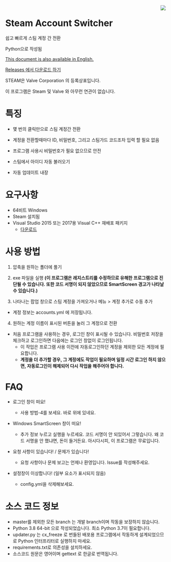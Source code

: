 <img align="right" src="https://user-images.githubusercontent.com/22590718/89107306-1230d200-d46b-11ea-92ce-c4245d76f839.PNG">

# Steam Account Switcher
쉽고 빠르게 스팀 계정 간 전환

Python으로 작성됨

[This document is also available in English.](https://github.com/sw2719/steam-account-switcher/blob/master/README.md)

[Releases 에서 다운로드 하기](https://github.com/sw2719/steam-account-switcher/releases)

STEAM은 Valve Corporation 의 등록상표입니다.

이 프로그램은 Steam 및 Valve 와 아무런 연관이 없습니다.

# 특징
* 몇 번의 클릭만으로 스팀 계정간 전환

* 계정을 전환할때마다 ID, 비밀번호, 그리고 스팀가드 코드조차 입력 할 필요 없음

* 프로그램 사용시 비밀번호가 필요 없으므로 안전

* 스팀에서 아이디 자동 불러오기

* 자동 업데이트 내장

# 요구사항
* 64비트 Windows
* Steam 설치됨
* Visual Studio 2015 또는 2017용 Visual C++ 재배포 패키지
  - [다운로드](https://aka.ms/vs/16/release/vc_redist.x64.exe)

# 사용 방법
1. 압축을 원하는 폴더에 풀기
2. exe 파일을 실행
**(이 프로그램은 레지스트리를 수정하므로 유해한 프로그램으로 진단될 수 있습니다. 또한 코드 서명이 되지 않았으므로 SmartScreen 경고가 나타날 수 있습니다.)**

3. 나타나는 팝업 창으로 스팀 계정을 가져오거나 메뉴 > 계정 추가로 수동 추가
* 계정 정보는 accounts.yml 에 저장됩니다.

4. 원하는 계정 이름이 표시된 버튼을 눌러 그 계정으로 전환
* 처음 프로그램을 사용하는 경우, 로그인 창이 표시될 수 있습니다. 비밀번호 저장을 체크하고 로그인하면 다음에는 로그인 창없이 로그인됩니다.
  - 이 작업은 프로그램 사용 이전에 자동로그인하던 계정을 제외한 모든 계정에 필요합니다.
  - **계정을 더 추가할 경우, 그 계정에도 작업이 필요하며 일정 시간 로그인 하지 않으면, 자동로그인이 해제되어 다시 작업을 해주어야 합니다.**

# FAQ
* 로그인 창이 떠요!
  - 사용 방법-4를 보세요. 바로 위에 있네요.

* Windows SmartScreen 창이 떠요!
  - 추가 정보 누르고 실행을 누르세요. 코드 서명이 안 되있어서 그렇습니다. 왜 코드 서명을 안 했냐면, 돈이 들거든요. 아시다시피, 이 프로그램은 무료입니다.

* 요청 사항이 있습니다! / 문제가 있습니다!
  - 요청 사항이나 문제 보고는 언제나 환영입니다. Issue를 작성해주세요.

* 설정창이 이상합니다! (일부 요소가 표시되지 않음)
  - config.yml을 삭제해보세요.

# 소스 코드 정보
* master를 제외한 모든 branch 는 개발 branch이며 작동을 보장하지 않습니다.
* Python 3.8 64-bit 으로 작성되었습니다. 최소 Python 3.7이 필요합니다.
* updater.py 는 cx_freeze 로 번들된 배포용 프로그램에서 작동하게 설계되었으므로 Python 인터프리터로 실행하지 마세요.
* requirements.txt로 의존성을 설치하세요.
* 소스코드 원문은 영어이며 gettext 로 한글로 번역됩니다.
